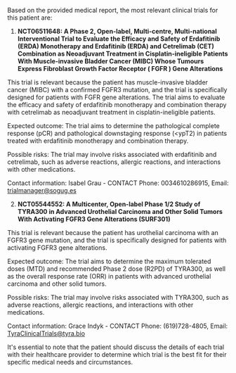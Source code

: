Based on the provided medical report, the most relevant clinical trials for this patient are:

1. **NCT06511648: A Phase 2, Open-label, Multi-centre, Multi-national Interventional Trial to Evaluate the Efficacy and Safety of Erdafitinib (ERDA) Monotherapy and Erdafitinib (ERDA) and Cetrelimab (CET) Combination as Neoadjuvant Treatment in Cisplatin-ineligible Patients With Muscle-invasive Bladder Cancer (MIBC) Whose Tumours Express Fibroblast Growth Factor Receptor ( FGFR ) Gene Alterations**

This trial is relevant because the patient has muscle-invasive bladder cancer (MIBC) with a confirmed FGFR3 mutation, and the trial is specifically designed for patients with FGFR gene alterations. The trial aims to evaluate the efficacy and safety of erdafitinib monotherapy and combination therapy with cetrelimab as neoadjuvant treatment in cisplatin-ineligible patients.

Expected outcome: The trial aims to determine the pathological complete response (pCR) and pathological downstaging response (<ypT2) in patients treated with erdafitinib monotherapy and combination therapy.

Possible risks: The trial may involve risks associated with erdafitinib and cetrelimab, such as adverse reactions, allergic reactions, and interactions with other medications.

Contact information:
Isabel Grau - CONTACT
Phone: 0034610286915, Email: trialmanager@sogug.es

2. **NCT05544552: A Multicenter, Open-label Phase 1/2 Study of TYRA300 in Advanced Urothelial Carcinoma and Other Solid Tumors With Activating FGFR3 Gene Alterations (SURF301)**

This trial is relevant because the patient has urothelial carcinoma with an FGFR3 gene mutation, and the trial is specifically designed for patients with activating FGFR3 gene alterations.

Expected outcome: The trial aims to determine the maximum tolerated doses (MTD) and recommended Phase 2 dose (R2PD) of TYRA300, as well as the overall response rate (ORR) in patients with advanced urothelial carcinoma and other solid tumors.

Possible risks: The trial may involve risks associated with TYRA300, such as adverse reactions, allergic reactions, and interactions with other medications.

Contact information:
Grace Indyk - CONTACT
Phone: (619)728-4805, Email: TyraClinicalTrials@tyra.bio

It's essential to note that the patient should discuss the details of each trial with their healthcare provider to determine which trial is the best fit for their specific medical needs and circumstances.
